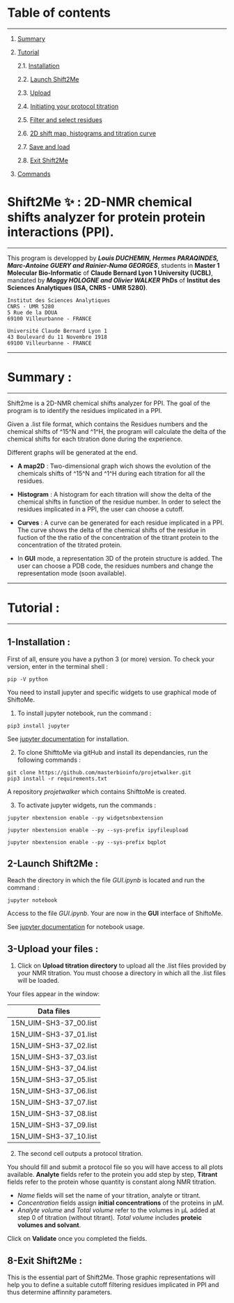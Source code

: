 
# Table of contents
----
1. [Summary](#summary)
2. [Tutorial](#tutorial)

	2.1. [Installation](#installation)

    2.2. [Launch Shift2Me](#launch)

    2.3. [Upload](#upload)

    2.4. [Initiating your protocol titration](#init)

    2.5. [Filter and select residues](#filter_select)

    2.6. [2D shift map, histograms and titration curve](#graphs)

    2.7. [Save and load](#save_load)

    2.8. [Exit Shift2Me](#exit)


3. [Commands](#commands)


Shift2Me :sparkles: : 2D-NMR chemical shifts analyzer for protein protein interactions (PPI).
===============================
---

This program is developped by **_Louis DUCHEMIN, Hermes PARAQINDES, Marc-Antoine GUERY and Rainier-Numa GEORGES_**, students in **Master 1 Molecular Bio-Informatic** of **Claude Bernard Lyon 1 University (UCBL)**, mandated by **_Maggy HOLOGNE and Olivier WALKER_** **PhDs** of **Institut des Sciences Analytiques (ISA, CNRS - UMR 5280)**.

```
Institut des Sciences Analytiques
CNRS - UMR 5280
5 Rue de la DOUA
69100 Villeurbanne - FRANCE
```
```
Université Claude Bernard Lyon 1
43 Boulevard du 11 Novembre 1918
69100 Villeurbanne - FRANCE
```
------------------------------------------

# Summary <a name="summary"></a>:

------------------------------------------
Shift2me is a 2D-NMR chemical shifts analyzer for PPI. The goal of the program is to identify the residues implicated in a PPI.

Given a .list file format, which contains the Residues numbers and the chemical shifts of ^15^N and ^1^H, the program will calculate the delta of the chemical shifts for each titration done during the experience.

Different graphs will be generated at the end.

- __A map2D__ : Two-dimensional graph wich shows the evolution of the chemicals shifts of ^15^N and ^1^H during each titration for all the residues.

- __Histogram__ : A histogram for each titration will show the delta of the chemical shifts in function of the residue number. In order to select the residues implicated in a PPI, the user can choose a cutoff.

- __Curves__ : A curve can be generated for each residue implicated in a PPI. The curve shows the delta of the chemical shifts of the residue in fuction of the the ratio of the concentration of the titrant protein to the concentration of the titrated protein.

- In __GUI__ mode, a representation 3D of the protein structure is added. The user can choose a PDB code, the residues numbers and change the representation mode (soon available).


------------------------------------------

# Tutorial <a name="tutorial"></a>:

------------------------------------------

## 1-Installation <a name="installation"></a> :
First of all, ensure you have a python 3 (or more) version. To check your version, enter in the terminal shell :
```
pip -V python
```
You need to install jupyter and specific widgets to use graphical mode of ShiftoMe.

1. To install jupyter notebook, run the command :
``` 
pip3 install jupyter
```
See [jupyter documentation](http://jupyter.readthedocs.io/en/latest/install.html) for installation.

2. To clone ShifttoMe via gitHub and install its dependancies, run the following commands :
``` 
git clone https://github.com/masterbioinfo/projetwalker.git
pip3 install -r requirements.txt
```
A repository _projetwalker_ which contains ShifttoMe is created.

3. To activate jupyter widgets, run the commands :
```
jupyter nbextension enable --py widgetsnbextension

jupyter nbextension enable --py --sys-prefix ipyfileupload

jupyter nbextension enable --py --sys-prefix bqplot
```

## 2-Launch Shift2Me <a name="launch"></a>:
Reach the directory in which the file _GUI.ipynb_ is located and run the command :
```
jupyter notebook
```

Access to the file _GUI.ipynb_. Your are now in the __GUI__ interface of ShiftoMe.

See [jupyter documentation](http://jupyter-notebook.readthedocs.io/en/stable/examples/Notebook/Notebook%20Basics.html) for notebook usage.

## 3-Upload your files <a name="upload"></a>:

1. Click on **Upload titration directory** to upload all the .list files provided by your NMR titration. You must choose a directory in which all the .list files will be loaded.

Your files appear in the window:

|Data files|
|------|
|15N_UIM-SH3-37_00.list |
|15N_UIM-SH3-37_01.list |
|15N_UIM-SH3-37_02.list |
|15N_UIM-SH3-37_03.list |
|15N_UIM-SH3-37_04.list |
|15N_UIM-SH3-37_05.list |
|15N_UIM-SH3-37_06.list |
|15N_UIM-SH3-37_07.list |
|15N_UIM-SH3-37_08.list |
|15N_UIM-SH3-37_09.list |
|15N_UIM-SH3-37_10.list |

2. The second cell outputs a protocol titration.

You should fill and submit a protocol file so you will have access to all plots available. **Analyte** fields refer to the protein you add step by step, **Titrant** fields refer to the protein whose quantity is constant along NMR titration.
- _Name_ fields will set the name of your titration, analyte or titrant.
- _Concentration_ fields assign **initial concentrations** of the proteins in µM.
- _Analyte volume_ and _Total volume_ refer to the volumes in µL added at step 0 of titration (without titrant). _Total volume_ includes **proteic volumes and solvant**.

Click on **Validate** once you completed the fields.

## 8-Exit Shift2Me <a name="exit"></a>:
This is the essential part of Shift2Me. Those graphic representations will help you to define a suitable cutoff filtering residues implicated in PPI and thus determine affinnity parameters.
